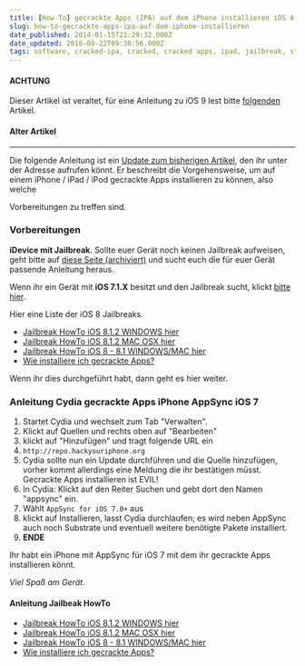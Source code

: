 ```yaml
---
title: [How To] gecrackte Apps (IPA) auf dem iPhone installieren iOS 4 bis iOS 8 [UPDATE]
slug: how-to-gecrackte-apps-ipa-auf-dem-iphone-installieren
date_published: 2014-01-15T21:29:32.000Z
date_updated: 2018-08-22T09:38:56.000Z
tags: software, cracked-ipa, cracked, cracked apps, ipad, jailbreak, store, ios store, cracked appes, ios, iphone, ipa, crack
---
```


#### ACHTUNG

Dieser Artikel ist veraltet, für eine Anleitung zu iOS 9 lest bitte [folgenden](__GHOST_URL__/howto-cracked-ipa-gecrackte-apps-unter-ios-9-2/) Artikel.

#### Alter Artikel

---

Die folgende Anleitung ist ein [Update zum bisherigen Artikel](__GHOST_URL__/wie-installiere-ich-ipa-dateien-auf-meinem-ipodiphone/), den ihr unter der Adresse aufrufen könnt. Er beschreibt die Vorgehensweise, um auf einem iPhone / iPad / iPod gecrackte Apps installieren zu können, also welche

Vorbereitungen zu treffen sind. 

### Vorbereitungen

**iDevice mit Jailbreak**. Sollte euer Gerät noch keinen Jailbreak aufweisen, geht bitte auf [diese Seite (archiviert)](http://web.archive.org/web/20110918200244/http://thafaker.de:80/jailbreak-unlock-status/) und sucht euch die für euer Gerät passende Anleitung heraus.

Wenn ihr ein Gerät mit **iOS 7.1.X** besitzt und den Jailbreak sucht, klickt [bitte hier](__GHOST_URL__/how-to-ios-7-1-1-jailbreak-mit-pangu-iphone-5s-5c-5-4s-4-ipad/).

Hier eine Liste der iOS 8 Jailbreaks.

- [Jailbreak HowTo iOS 8.1.2 WINDOWS hier](__GHOST_URL__/howto-ios-8-1-2-jailbreak)
- [Jailbreak HowTo iOS 8.1.2 MAC OSX hier](__GHOST_URL__/howto-ios-8-1-1-8-1-2-pp-jailbreak/)
- [Jailbreak HowTo iOS 8 - 8.1 WINDOWS/MAC hier](__GHOST_URL__/ios-8-0-8-1-jailbreak-untethered/)
- [Wie installiere ich gecrackte Apps?](__GHOST_URL__/how-to-gecrackte-apps-ipa-auf-dem-iphone-installieren/)

Wenn ihr dies durchgeführt habt, dann geht es hier weiter.

### Anleitung Cydia gecrackte Apps iPhone AppSync iOS 7

1. Startet Cydia und wechselt zum Tab "Verwalten".
2. Klickt auf Quellen und rechts oben auf "Bearbeiten"
3. klickt auf "Hinzufügen" und tragt folgende URL ein
4. `http://repo.hackyouriphone.org`
5. Cydia sollte nun ein Update durchführen und die Quelle hinzufügen, vorher kommt allerdings eine Meldung die ihr bestätigen müsst. Gecrackte Apps installieren ist EVIL!
6. In Cydia: Klickt auf den Reiter Suchen und gebt dort den Namen "appsync" ein.
7. Wählt `AppSync for iOS 7.0+` aus
8. klickt auf Installieren, lasst Cydia durchlaufen; es wird neben AppSync auch noch Substrate und eventuell weitere benötigte Pakete installiert.
9. **ENDE**

Ihr habt ein iPhone mit AppSync für iOS 7 mit dem ihr gecrackte Apps installieren könnt.

*Viel Spaß am Gerät.*

#### Anleitung Jailbeak HowTo

- [Jailbreak HowTo iOS 8.1.2 WINDOWS hier](__GHOST_URL__/howto-ios-8-1-2-jailbreak)
- [Jailbreak HowTo iOS 8.1.2 MAC OSX hier](__GHOST_URL__/howto-ios-8-1-1-8-1-2-pp-jailbreak/)
- [Jailbreak HowTo iOS 8 - 8.1 WINDOWS/MAC hier](__GHOST_URL__/ios-8-0-8-1-jailbreak-untethered/)
- [Wie installiere ich gecrackte Apps?](__GHOST_URL__/how-to-gecrackte-apps-ipa-auf-dem-iphone-installieren/)
